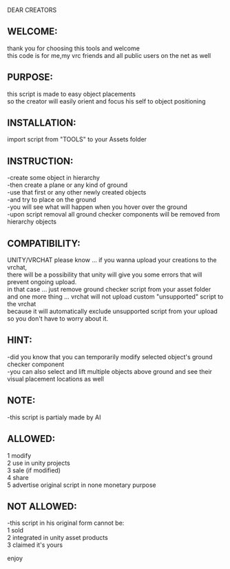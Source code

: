 DEAR CREATORS

WELCOME:
--------
thank you for choosing this tools and welcome  
this code is for me,my vrc friends and all public users on the net as well

PURPOSE:
--------
this script is made to easy object placements  
so the creator will easily orient and focus his self to object positioning

INSTALLATION:
-------------
import script from "TOOLS" to your Assets folder

INSTRUCTION:
------------
-create some object in hierarchy  
-then create a plane or any kind of ground  
-use that first or any other newly created objects  
-and try to place on the ground  
-you will see what will happen when you hover over the ground  
-upon script removal all ground checker components will be removed from hierarchy objects

COMPATIBILITY:
--------------
UNITY/VRCHAT please know ... if you wanna upload your creations to the vrchat,  
there will be a possibility that unity will give you some errors that will prevent ongoing upload.  
in that case ... just remove ground checker script from your asset folder  
and one more thing ... vrchat will not upload custom "unsupported" script to the vrchat  
because it will automatically exclude unsupported script from your upload  
so you don't have to worry about it.

HINT:
-----
-did you know that you can temporarily modify selected object's ground checker component  
-you can also select and lift multiple objects above ground and see their visual placement locations as well

NOTE:
-----
-this script is partialy made by AI

ALLOWED:
--------
1 modify  
2 use in unity projects  
3 sale (if modified)  
4 share  
5 advertise original script in none monetary purpose

NOT ALLOWED:
------------
-this script in his original form cannot be:  
1 sold  
2 integrated in unity asset products  
3 claimed it's yours

enjoy
